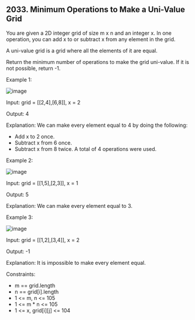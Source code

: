 ## 2033. Minimum Operations to Make a Uni-Value Grid

You are given a 2D integer grid of size m x n and an integer x. In one operation, you can add x to or subtract x from any element in the grid.

A uni-value grid is a grid where all the elements of it are equal.

Return the minimum number of operations to make the grid uni-value. If it is not possible, return -1.

Example 1:

![image](https://github.com/user-attachments/assets/6a1ffab2-1d4a-4e7f-a34e-be39520f7965)

Input: grid = [[2,4],[6,8]], x = 2

Output: 4

Explanation: We can make every element equal to 4 by doing the following: 
- Add x to 2 once.
- Subtract x from 6 once.
- Subtract x from 8 twice.
A total of 4 operations were used.

Example 2:

![image](https://github.com/user-attachments/assets/f3a2f48a-5830-49c9-b385-380f86280745)

Input: grid = [[1,5],[2,3]], x = 1

Output: 5

Explanation: We can make every element equal to 3.

Example 3:

![image](https://github.com/user-attachments/assets/b876f642-4777-404c-a034-ea11970b3710)

Input: grid = [[1,2],[3,4]], x = 2

Output: -1

Explanation: It is impossible to make every element equal.
 

Constraints:

- m == grid.length
- n == grid[i].length
- 1 <= m, n <= 105
- 1 <= m * n <= 105
- 1 <= x, grid[i][j] <= 104
